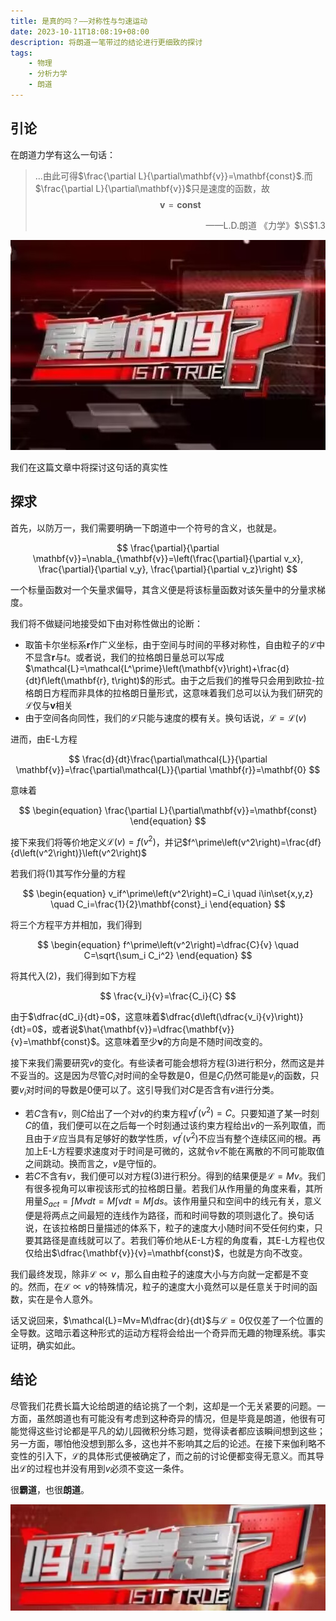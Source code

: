 ```yaml
---
title: 是真的吗？——对称性与匀速运动
date: 2023-10-11T18:08:19+08:00
description: 将朗道一笔带过的结论进行更细致的探讨
tags:
    - 物理
    - 分析力学
    - 朗道
---
```


## 引论

在朗道力学有这么一句话：

> ...由此可得$\frac{\partial L}{\partial\mathbf{v}}=\mathbf{const}$.而$\frac{\partial L}{\partial\mathbf{v}}$只是速度的函数，故
> $$\mathbf{v}=\mathbf{const}$$
> <p align="right">——L.D.朗道 《力学》$\S$1.3</p>

![真的吗？](images/is_it_true.jpg)

我们在这篇文章中将探讨这句话的真实性

## 探求

首先，以防万一，我们需要明确一下朗道中一个符号的含义，也就是。

$$
\frac{\partial}{\partial \mathbf{v}}=\nabla_{\mathbf{v}}=\left(\frac{\partial}{\partial v_x}, \frac{\partial}{\partial v_y}, \frac{\partial}{\partial v_z}\right)
$$

一个标量函数对一个矢量求偏导，其含义便是将该标量函数对该矢量中的分量求梯度。

我们将不做疑问地接受如下由对称性做出的论断：

- 取笛卡尔坐标系$\mathbf{r}$作广义坐标，由于空间与时间的平移对称性，自由粒子的$\mathcal{L}$中不显含$\mathbf{r}$与$t$。或者说，我们的拉格朗日量总可以写成$\mathcal{L}=\mathcal{L^\prime}\left(\mathbf{v}\right)+\frac{d}{dt}f\left(\mathbf{r}, t\right)$的形式。由于之后我们的推导只会用到欧拉-拉格朗日方程而非具体的拉格朗日量形式，这意味着我们总可以认为我们研究的$\mathcal{L}$仅与$\mathbf{v}$相关
- 由于空间各向同性，我们的$\mathcal{L}$只能与速度的模有关。换句话说，$\mathcal{L}=\mathcal{L}\left(v\right)$

进而，由E-L方程

$$
\frac{d}{dt}\frac{\partial\mathcal{L}}{\partial \mathbf{v}}=\frac{\partial\mathcal{L}}{\partial \mathbf{r}}=\mathbf{0}
$$

意味着

$$
\begin{equation}
\frac{\partial L}{\partial\mathbf{v}}=\mathbf{const}
\end{equation}
$$

接下来我们将等价地定义$\mathcal{L}\left(v\right)=f\left(v^2\right)$，并记$f^\prime\left(v^2\right)=\frac{df}{d\left(v^2\right)}\left(v^2\right)$

若我们将$\left(1\right)$其写作分量的方程

$$
\begin{equation}
v_if^\prime\left(v^2\right)=C_i \quad i\in\set{x,y,z} \quad C_i=\frac{1}{2}\mathbf{const}_i
\end{equation}
$$

将三个方程平方并相加，我们得到

$$
\begin{equation}
f^\prime\left(v^2\right)=\dfrac{C}{v} \quad C=\sqrt{\sum_i C_i^2}
\end{equation}
$$

将其代入$\left(2\right)$，我们得到如下方程

$$
\frac{v_i}{v}=\frac{C_i}{C}
$$

由于$\dfrac{dC_i}{dt}=0$，这意味着$\dfrac{d\left(\dfrac{v_i}{v}\right)}{dt}=0$，或者说$\hat{\mathbf{v}}=\dfrac{\mathbf{v}}{v}=\mathbf{const}$。这意味着至少$\mathbf{v}$的方向是不随时间改变的。

接下来我们需要研究$v$的变化。有些读者可能会想将方程$\left(3\right)$进行积分，然而这是并不妥当的。这是因为尽管$C_i$对时间的全导数是0，但是$C_i$仍然可能是$v_i$的函数，只要$v_i$对时间的导数是0便可以了。这引导我们对$C$是否含有$v$进行分类。

- 若$C$含有$v$，则$C$给出了一个对$v$的约束方程$vf^\prime\left(v^2\right)=C$。只要知道了某一时刻$C$的值，我们便可以在之后每一个时刻通过该约束方程给出$v$的一系列取值，而且由于$\mathcal{L}$应当具有足够好的数学性质，$vf^\prime\left(v^2\right)$不应当有整个连续区间的根。再加上E-L方程要求速度对于时间是可微的，这就令$v$不能在离散的不同可能取值之间跳动。换而言之，$v$是守恒的。
- 若$C$不含有$v$，我们便可以对方程$\left(3\right)$进行积分。得到的结果便是$\mathcal{L}=Mv$。我们有很多视角可以审视该形式的拉格朗日量。若我们从作用量的角度来看，其所用量$S_{act}=\int Mvdt=M\int vdt=M\int ds$。该作用量只和空间中的线元有关，意义便是将两点之间最短的连线作为路径，而和时间导数的项则退化了。换句话说，在该拉格朗日量描述的体系下，粒子的速度大小随时间不受任何约束，只要其路径是直线就可以了。若我们等价地从E-L方程的角度看，其E-L方程也仅仅给出$\dfrac{\mathbf{v}}{v}=\mathbf{const}$，也就是方向不改变。

我们最终发现，除非$\mathcal{L}\propto v$，那么自由粒子的速度大小与方向就一定都是不变的。然而，在$\mathcal{L}\propto v$的特殊情况，粒子的速度大小竟然可以是任意关于时间的函数，实在是令人意外。

话又说回来，$\mathcal{L}=Mv=M\dfrac{dr}{dt}$与$\mathcal{L}=0$仅仅差了一个位置的全导数。这暗示着这种形式的运动方程将会给出一个奇异而无趣的物理系统。事实证明，确实如此。

## 结论

尽管我们花费长篇大论给朗道的结论挑了一个刺，这却是一个无关紧要的问题。一方面，虽然朗道也有可能没有考虑到这种奇异的情况，但是毕竟是朗道，他很有可能觉得这些讨论都是平凡的幼儿园微积分练习题，觉得读者都应该瞬间想到这些；另一方面，哪怕他没想到那么多，这也并不影响其之后的论述。在接下来伽利略不变性的引入下，$\mathcal{L}$的具体形式便被确定了，而之前的讨论便都变得无意义。而其导出$\mathcal{L}$的过程也并没有用到$v$必须不变这一条件。

很**霸道**，也很**朗道**。

![吗的真是](images/true_is_it.jpg)

